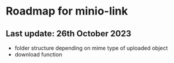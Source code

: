 # Roadmap for minio-link

## Last update: 26th October 2023

- folder structure depending on mime type of uploaded object
- download function